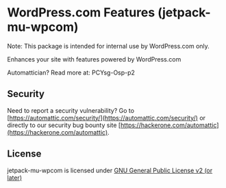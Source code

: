 # WordPress.com Features (jetpack-mu-wpcom)

Note: This package is intended for internal use by WordPress.com only.

Enhances your site with features powered by WordPress.com

Automattician? Read more at: PCYsg-Osp-p2

## Security

Need to report a security vulnerability? Go to [https://automattic.com/security/](https://automattic.com/security/) or directly to our security bug bounty site [https://hackerone.com/automattic](https://hackerone.com/automattic).

## License

jetpack-mu-wpcom is licensed under [GNU General Public License v2 (or later)](./LICENSE.txt)
